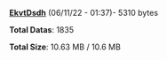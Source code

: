 [**EkvtDsdh**](/data/EkvtDsdh.txt) (06/11/22 - 01:37)- 5310 bytes

**Total Datas**: 1835

**Total Size**: 10.63 MB / 10.6 MB
